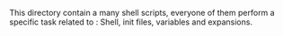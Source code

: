 This directory contain a many shell scripts, everyone of them perform a specific task related to : Shell, init files, variables and expansions.
